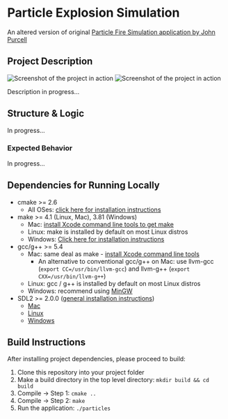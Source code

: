 # Particle Explosion Simulation

An altered version of original [Particle Fire Simulation application by John Purcell](https://www.youtube.com/watch?v=RWxv2Sniqqo&list=PLmpc3xvYSk4wDCP5zjt2QQXe8-JGHa4Kt&index=56)

## Project Description

![Screenshot of the project in action](data/fire-particle-explosion.gif "Fire Particle Explosion")
![Screenshot of the project in action](data/fire-particle-implosion.gif "Fire Particle Implosion")

Description in progress...

## Structure & Logic

In progress...

### Expected Behavior

In progress...

## Dependencies for Running Locally

* cmake >= 2.6
  * All OSes: [click here for installation instructions](https://cmake.org/install/)
* make >= 4.1 (Linux, Mac), 3.81 (Windows)
  * Mac: [install Xcode command line tools to get make](https://developer.apple.com/xcode/features/)
  * Linux: make is installed by default on most Linux distros
  * Windows: [Click here for installation instructions](http://gnuwin32.sourceforge.net/packages/make.htm)
* gcc/g++ >= 5.4
  * Mac: same deal as make - [install Xcode command line tools](https://developer.apple.com/xcode/features/)
    * An alternative to conventional gcc/g++ on Mac: use llvm-gcc (`export CC=/usr/bin/llvm-gcc`) and llvm-g++ (`export CXX=/usr/bin/llvm-g++`)
  * Linux: gcc / g++ is installed by default on most Linux distros
  * Windows: recommend using [MinGW](http://www.mingw.org/)
* SDL2 >= 2.0.0 ([general installation instructions](https://docs.opencv.org/4.2.0/df/d65/tutorial_table_of_content_introduction.html))
  * [Mac](https://www.libsdl.org/download-2.0.php)
  * [Linux](https://www.libsdl.org/download-2.0.php)
  * [Windows](https://www.libsdl.org/download-2.0.php)

## Build Instructions

After installing project dependencies, please proceed to build:

1. Clone this repository into your project folder
1. Make a build directory in the top level directory: `mkdir build && cd build`
1. Compile -> Step 1: `cmake ..`
1. Compile -> Step 2: `make`
1. Run the application: `./particles`
